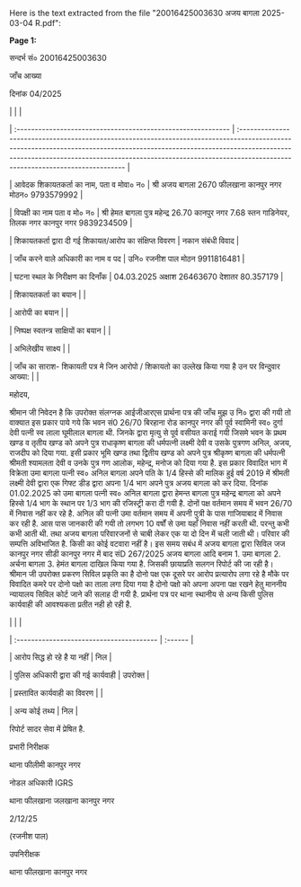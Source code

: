 Here is the text extracted from the file "20016425003630 अजय बागला 2025-03-04 R.pdf":

**Page 1:**

सन्दर्भ सं० 20016425003630 

जाँच आख्या

दिनांक 04/2025 

| | |

| :----------------------------------------------------------- | :---------------------------------------------------------------------------------------------------------------------------------------------------------------------------------------------------------------------------------------------------------------------------------------- |

| आवेदक शिकायतकर्ता का नाम, पता व मोवा० न० | श्री अजय बागला 2670 फीलखाना कानपुर नगर मोठन० 9793579992 |

| विपक्षी का नाम पता व मो० न० | श्री हेमत बागला पुत्र महेन्द्र 26.70 कानपुर नगर 7.68 स्तन गाडिनेयर, तिलक नगर कानपुर नगर 9839234509 |

| शिकायतकर्ता द्वारा दी गई शिकायत/आरोप का संक्षिप्त विवरण | नकान संबंधी विवाद |

| जाँच करने वाले अधिकारी का नाम व पद | उनि० रजनीश पाल मोठन 9911816481 |

| घटना स्थल के निरीक्षण का दिनाँक | 04.03.2025 अक्षाश 26463670 देशातर 80.357179 |

| शिकायतकर्ता का बयान | |

| आरोपी का बयान | |

| निष्पक्ष स्वतन्त्र साक्षियों का बयान | |

| अभिलेखीय साक्ष्य | |

| जाँच का साराश- शिकायती पत्र मे जिन आरोपो / शिकायतो का उल्लेख किया गया है उन पर विन्दुवार आख्या: | |

महोदय,

श्रीमान जी निवेदन है कि उपरोक्त संलग्नक आईजीआरएस प्रार्थना पत्र की जाँच मुझ उ नि० द्वारा की गयी तो वाक्यात इस प्रकार पाये गये कि भवन सं0 26/70 बिरहाना रोड कानपुर नगर की पूर्व स्वामिनी स्व० दुर्गा देवी पत्नी स्व लाला घूमीलाल बागला थी. जिनके द्वारा मृत्यु से पूर्व वसीयत कराई गयी जिसमे भवन के प्रथम खण्ड व तृतीय खण्ड को अपने पुत्र राधाकृष्ण बागला की धर्मपत्नी लक्ष्मी देवी व उसके पुत्रगण अनिल, अजय, राजदीप को दिया गया. इसी प्रकार भूमि खण्ड तथा द्वितीय खण्ड को अपने पुत्र श्रीकृष्ण बागला की धर्मपत्नी श्रीमती श्यामलता देवी व उनके पुत्र गण आलोक, महेन्द्र, मनोज को दिया गया है. इस प्रकार विवादित भाग में विक्रेता उमा बागला पत्नी स्व० अनिल बागला अपने पति के 1/4 हिस्से की मालिक हुई वर्ष 2019 में श्रीमती लक्ष्मी देवी द्वारा एक गिफ्ट डीड द्वारा अपना 1/4 भाग अपने पुत्र अजय बागला को कर दिया. दिनांक 01.02.2025 को उमा बागला पत्नी स्व० अनिल बागला द्वारा हेमन्त बागला पुत्र महेन्द्र बागला को अपने हिस्से 1/4 भाग के स्थान पर 1/3 भाग की रजिस्ट्री करा दी गयी है. दोनों पक्ष वर्तमान समय में भवन 26/70 में निवास नहीं कर रहे है. अनिल की पत्नी उमा वर्तमान समय में अपनी पुत्री के पास गाजियाबाद में निवास कर रही है. आस पास जानकारी की गयी तो लगभग 10 वर्षों से उमा यहाँ निवास नहीं करती थी. परन्तु कभी कभी आती थी. तथा अजय बागला परिवारजनों से चाबी लेकर एक या दो दिन में चली जाती थी। परिवार की सम्पत्ति अविभाजित है. किसी का कोई वटवारा नहीं है। इस समय सबंध में अजय बागला द्वारा सिविल जज कानपुर नगर सीडी कानपुर नगर में बाद संD 267/2025 अजय बागला आदि बनाम 1. उमा बागला 2. अर्चना बागला 3. हेमंत बागला दाखिल किया गया है. जिसकी छायाप्रति सलगन रिपोर्ट की जा रही है। श्रीमान जी उपरोक्त प्रकरण सिविल प्रकृति का है दोनो पक्ष एक दूसरे पर आरोप प्रत्यारोप लगा रहे है मौके पर विवादित कमरे पर दोनो पक्षो का ताला लगा दिया गया है दोनो पक्षो को अपना अपना पक्ष रखने हेतु माननीय न्यायालय सिविल कोर्ट जाने की सलाह दी गयी है. प्रार्थना पत्र पर थाना स्थानीय से अन्य किसी पुलिस कार्यवाही की आवश्यकता प्रतीत नही हो रही है.

| | |

| :--------------------------------------- | :------ |

| आरोप सिद्ध हो रहे है या नहीं | निल |

| पुलिस अधिकारी द्वारा की गई कार्यवाही | उपरोक्त |

| प्रस्तावित कार्यवाही का विवरण | |

| अन्य कोई तथ्य | निल |

रिपोर्ट सादर सेवा में प्रेषित है.

प्रभारी निरीक्षक

थाना फीलीमी कानपुर नगर 

नोडल अधिकारी IGRS

थाना फीलखाना जलखाना कानपुर नगर 

2/12/25

(रजनीश पाल)

उपनिरीक्षक

थाना फीलखाना कानपुर नगर